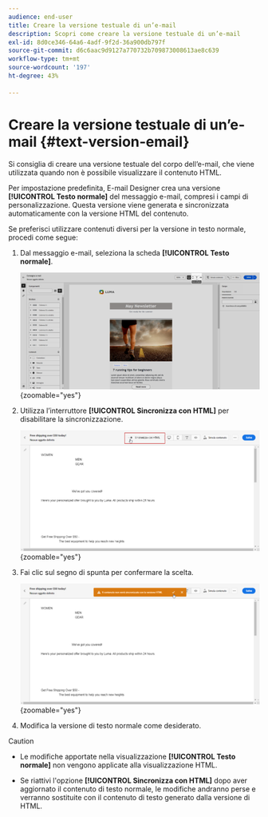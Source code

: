 ```yaml
---
audience: end-user
title: Creare la versione testuale di un’e-mail
description: Scopri come creare la versione testuale di un’e-mail
exl-id: 8d0ce346-64a6-4adf-9f2d-36a900db797f
source-git-commit: d6c6aac9d9127a770732b709873008613ae8c639
workflow-type: tm+mt
source-wordcount: '197'
ht-degree: 43%

---
```


# Creare la versione testuale di un’e-mail {#text-version-email}

Si consiglia di creare una versione testuale del corpo dell’e-mail, che viene utilizzata quando non è possibile visualizzare il contenuto HTML.

Per impostazione predefinita, E-mail Designer crea una versione **[!UICONTROL Testo normale]** del messaggio e-mail, compresi i campi di personalizzazione. Questa versione viene generata e sincronizzata automaticamente con la versione HTML del contenuto.

Se preferisci utilizzare contenuti diversi per la versione in testo normale, procedi come segue:

1. Dal messaggio e-mail, seleziona la scheda **[!UICONTROL Testo normale]**.

   ![Schermata che mostra la scheda Testo normale nell&#39;interfaccia di E-mail Designer.](assets/text_version_3.png){zoomable="yes"}

1. Utilizza l’interruttore **[!UICONTROL Sincronizza con HTML]** per disabilitare la sincronizzazione.

   ![Schermata che mostra l&#39;interruttore Sincronizza con HTML nella scheda Testo normale.](assets/text_version_1.png){zoomable="yes"}

1. Fai clic sul segno di spunta per confermare la scelta.

   ![Schermata che mostra il pulsante con il segno di spunta per confermare la disattivazione della sincronizzazione.](assets/text_version_2.png){zoomable="yes"}

1. Modifica la versione di testo normale come desiderato.

>[!CAUTION]
>
>* Le modifiche apportate nella visualizzazione **[!UICONTROL Testo normale]** non vengono applicate alla visualizzazione HTML.
>
>* Se riattivi l&#39;opzione **[!UICONTROL Sincronizza con HTML]** dopo aver aggiornato il contenuto di testo normale, le modifiche andranno perse e verranno sostituite con il contenuto di testo generato dalla versione di HTML.